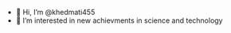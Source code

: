 - 👋 Hi, I’m @khedmati455
- 👀 I’m interested in new achievments in science and technology


<!---
khedmati455/khedmati455 is a ✨ special ✨ repository because its `README.md` (this file) appears on your GitHub profile.
You can click the Preview link to take a look at your changes.
--->
